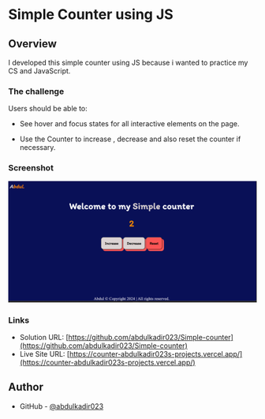 # Simple Counter using JS


## Overview


I developed this simple counter using JS because i wanted to practice my CS and JavaScript.

### The challenge

Users should be able to:

- See hover and focus states for all interactive elements on the page.

 - Use the Counter to increase , decrease and also reset the counter if necessary.


 ### Screenshot


![](./images/screenshot.png)


### Links

- Solution URL: [https://github.com/abdulkadir023/Simple-counter](https://github.com/abdulkadir023/Simple-counter)
- Live Site URL: [https://counter-abdulkadir023s-projects.vercel.app/](https://counter-abdulkadir023s-projects.vercel.app/)

## Author

- GitHub - [@abdulkadir023](https://github.com/abdulkadir023/)